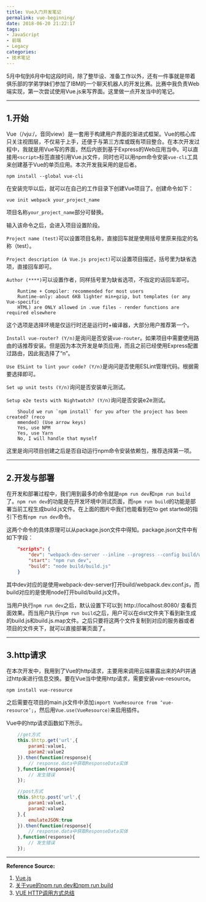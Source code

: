 ```yaml
---
title: Vue入门开发笔记
permalink: vue-beginning/
date: 2018-06-20 21:22:17
tags:
- JavaScript
- 前端
- Legacy
categories:
- 技术笔记
---
```


5月中旬到6月中旬这段时间，除了整毕设、准备工作以外，还有一件事就是带着俱乐部的学弟学妹们参加了IBM的一个聊天机器人的开发比赛。比赛中我负责Web端实现，第一次尝试使用Vue.js来写界面。这里做一点开发当中的笔记。

<!--more-->

---

## 1.开始

Vue（/vjuː/，音同view）是一套用于构建用户界面的渐进式框架。Vue的核心库只关注视图层，不仅易于上手，还便于与第三方库或既有项目整合。在本次开发过程中，我就是用Vue写的界面，然后内嵌到基于Express的Web应用当中。可以直接用`<script>`标签直接引用Vue.js文件，同时也可以用npm命令安装`vue-cli`工具来创建基于Vue的单页应用。本次开发我采用的是后者。

    npm install --global vue-cli

在安装完毕以后，就可以在自己的工作目录下创建Vue项目了。创建命令如下：

    vue init webpack your_project_name

项目名称`your_project_name`部分可替换。

输入该命令之后，会进入项目设置阶段。

`Project name (test)`可以设置项目名称，直接回车就是使用括号里原来指定的名称（test）。

`Project description (A Vue.js project)`可以设置项目描述，括号里为缺省选项，直接回车即可。

`Author (****)`可以设置作者，同样括号里为缺省选项，不指定的话回车即可。

```
    Runtime + Compiler: recommended for most users
    Runtime-only: about 6KB lighter min+gzip, but templates (or any Vue-specific
    HTML) are ONLY allowed in .vue files - render functions are required elsewhere
```

这个选项是选择环境是仅运行时还是运行时+编译器，大部分用户推荐第一个。

`Install vue-router? (Y/n)`是询问是否安装`vue-router`。如果项目中需要使用路由的话推荐安装。但是因为本次开发是单页应用，而且之前已经使用Express配置过路由，因此我选择了“n”。

`Use ESLint to lint your code? (Y/n)`是询问是否使用ESLint管理代码。根据需要选择即可。

`Set up unit tests (Y/n)`询问是否安装单元测试。

`Setup e2e tests with Nightwatch? (Y/n)`询问是否安装e2e测试。

```
	Should we run `npm install` for you after the project has been created? (reco
	mmended) (Use arrow keys)
	Yes, use NPM
	Yes, use Yarn
	No, I will handle that myself
```

这里是询问项目创建之后是否自动运行npm命令安装依赖包，推荐选择第一项。

---

## 2.开发与部署

在开发和部署过程中，我们用到最多的命令就是`npm run dev`和`npm run build`了。`npm run dev`的功能是在开发环境中测试页面，而`npm run build`的功能是部署当前工程生成build.js文件。在上面的图片中我们也能看到在to get started的指引下也有`npm run dev`命令。

这两个命令的具体原理可以从package.json文件中得知。package.json文件中有如下字段：

```json
    "scripts": {
    	"dev": "webpack-dev-server --inline --progress --config build/webpack.dev.conf.js",
    	"start": "npm run dev",
    	"build": "node build/build.js"
    }
```

其中dev对应的是使用webpack-dev-server打开build/webpack.dev.conf.js，而build对应的是使用node打开build/build.js文件。

当用户执行`npm run dev`之后，默认设置下可以到 http://localhost:8080/ 查看页面效果。而当用户执行`npm run build`之后，用户可以在dist文件夹下看到新生成的build.js和build.js.map文件。之后只要将这两个文件复制到对应的服务器或者项目的文件夹下，就可以直接部署页面了。

---

## 3.http请求

在本次开发中，我用到了Vue的http请求，主要用来调用云端暴露出来的API并通过http来进行信息交换。要在Vue当中使用http请求，需要安装vue-resource。

    npm install vue-resource

之后需要在项目的main.js文件中添加`import VueResource from ‘vue-resource’;`，然后用`Vue.use(VueResource)`来启用插件。

Vue中的http请求函数如下所示。

```JavaScript
    //get方式
    this.$http.get('url',{
        param1:value1,  
        param2:value2  
    }).then(function(response){  
        // response.data中获取ResponseData实体
    },function(response){  
        // 发生错误
    });

    //post方式
    this.$http.post('url',{  
        param1:value1,  
        param2:value2  
    },{  
        emulateJSON:true  
    }).then(function(response){  
        // response.data中获取ResponseData实体
    },function(response){  
        // 发生错误
    });
```

---
**Reference Source:**

1. [Vue.js](https://cn.vuejs.org/ "https://cn.vuejs.org/")
2. [关于vue的npm run dev和npm run build](https://www.cnblogs.com/hl0203/p/7138600.html "https://www.cnblogs.com/hl0203/p/7138600.html")
3. [VUE HTTP调用方式总结](https://blog.csdn.net/qq_21033663/article/details/79141632 "https://blog.csdn.net/qq_21033663/article/details/79141632")
